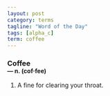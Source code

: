 ```yaml
---
layout: post
category: terms
tagline: "Word of the Day"
tags: [alpha_c]
term: coffee
---
```


<h3>Coffee<br/> <small>&mdash; n. (cof<span><span>&middot;</span></span>fee)</small></h3>
<p><ol>
<li>A fine for clearing your throat.</li>
</ol></p>
